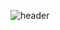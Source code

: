 ![header](https://capsule-render.vercel.app/api?type=waving&color=gradient&height=250&section=header&text=eunoia-jason&fontSize=90)
